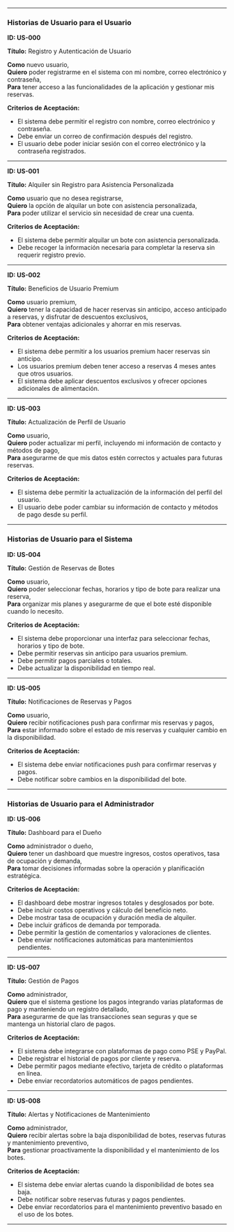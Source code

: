 
---

### Historias de Usuario para el Usuario

**ID: US-000**

**Título:** Registro y Autenticación de Usuario

**Como** nuevo usuario,  
**Quiero** poder registrarme en el sistema con mi nombre, correo electrónico y contraseña,  
**Para** tener acceso a las funcionalidades de la aplicación y gestionar mis reservas.

**Criterios de Aceptación:**
- El sistema debe permitir el registro con nombre, correo electrónico y contraseña.
- Debe enviar un correo de confirmación después del registro.
- El usuario debe poder iniciar sesión con el correo electrónico y la contraseña registrados.

---

**ID: US-001**

**Título:** Alquiler sin Registro para Asistencia Personalizada

**Como** usuario que no desea registrarse,  
**Quiero** la opción de alquilar un bote con asistencia personalizada,  
**Para** poder utilizar el servicio sin necesidad de crear una cuenta.

**Criterios de Aceptación:**
- El sistema debe permitir alquilar un bote con asistencia personalizada.
- Debe recoger la información necesaria para completar la reserva sin requerir registro previo.

---

**ID: US-002**

**Título:** Beneficios de Usuario Premium

**Como** usuario premium,  
**Quiero** tener la capacidad de hacer reservas sin anticipo, acceso anticipado a reservas, y disfrutar de descuentos exclusivos,  
**Para** obtener ventajas adicionales y ahorrar en mis reservas.

**Criterios de Aceptación:**
- El sistema debe permitir a los usuarios premium hacer reservas sin anticipo.
- Los usuarios premium deben tener acceso a reservas 4 meses antes que otros usuarios.
- El sistema debe aplicar descuentos exclusivos y ofrecer opciones adicionales de alimentación.

---

**ID: US-003**

**Título:** Actualización de Perfil de Usuario

**Como** usuario,  
**Quiero** poder actualizar mi perfil, incluyendo mi información de contacto y métodos de pago,  
**Para** asegurarme de que mis datos estén correctos y actuales para futuras reservas.

**Criterios de Aceptación:**
- El sistema debe permitir la actualización de la información del perfil del usuario.
- El usuario debe poder cambiar su información de contacto y métodos de pago desde su perfil.

---

### Historias de Usuario para el Sistema

**ID: US-004**

**Título:** Gestión de Reservas de Botes

**Como** usuario,  
**Quiero** poder seleccionar fechas, horarios y tipo de bote para realizar una reserva,  
**Para** organizar mis planes y asegurarme de que el bote esté disponible cuando lo necesito.

**Criterios de Aceptación:**
- El sistema debe proporcionar una interfaz para seleccionar fechas, horarios y tipo de bote.
- Debe permitir reservas sin anticipo para usuarios premium.
- Debe permitir pagos parciales o totales.
- Debe actualizar la disponibilidad en tiempo real.

---

**ID: US-005**

**Título:** Notificaciones de Reservas y Pagos

**Como** usuario,  
**Quiero** recibir notificaciones push para confirmar mis reservas y pagos,  
**Para** estar informado sobre el estado de mis reservas y cualquier cambio en la disponibilidad.

**Criterios de Aceptación:**
- El sistema debe enviar notificaciones push para confirmar reservas y pagos.
- Debe notificar sobre cambios en la disponibilidad del bote.

---

### Historias de Usuario para el Administrador

**ID: US-006**

**Título:** Dashboard para el Dueño

**Como** administrador o dueño,  
**Quiero** tener un dashboard que muestre ingresos, costos operativos, tasa de ocupación y demanda,  
**Para** tomar decisiones informadas sobre la operación y planificación estratégica.

**Criterios de Aceptación:**
- El dashboard debe mostrar ingresos totales y desglosados por bote.
- Debe incluir costos operativos y cálculo del beneficio neto.
- Debe mostrar tasa de ocupación y duración media de alquiler.
- Debe incluir gráficos de demanda por temporada.
- Debe permitir la gestión de comentarios y valoraciones de clientes.
- Debe enviar notificaciones automáticas para mantenimientos pendientes.

---

**ID: US-007**

**Título:** Gestión de Pagos

**Como** administrador,  
**Quiero** que el sistema gestione los pagos integrando varias plataformas de pago y manteniendo un registro detallado,  
**Para** asegurarme de que las transacciones sean seguras y que se mantenga un historial claro de pagos.

**Criterios de Aceptación:**
- El sistema debe integrarse con plataformas de pago como PSE y PayPal.
- Debe registrar el historial de pagos por cliente y reserva.
- Debe permitir pagos mediante efectivo, tarjeta de crédito o plataformas en línea.
- Debe enviar recordatorios automáticos de pagos pendientes.

---

**ID: US-008**

**Título:** Alertas y Notificaciones de Mantenimiento

**Como** administrador,  
**Quiero** recibir alertas sobre la baja disponibilidad de botes, reservas futuras y mantenimiento preventivo,  
**Para** gestionar proactivamente la disponibilidad y el mantenimiento de los botes.

**Criterios de Aceptación:**
- El sistema debe enviar alertas cuando la disponibilidad de botes sea baja.
- Debe notificar sobre reservas futuras y pagos pendientes.
- Debe enviar recordatorios para el mantenimiento preventivo basado en el uso de los botes.

---
